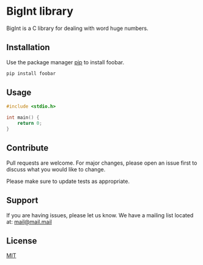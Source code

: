 # BigInt library

BigInt is a C library for dealing with word huge numbers.

## Installation

Use the package manager [pip](https://pip.pypa.io/en/stable/) to install foobar.

```bash
pip install foobar
```

## Usage

```c
#include <stdio.h>

int main() {
    return 0;
}
```

## Contribute
Pull requests are welcome. For major changes, please open an issue first to discuss what you would like to change.

Please make sure to update tests as appropriate.

## Support
If you are having issues, please let us know.
We have a mailing list located at: mail@mail.mail

## License
[MIT](https://choosealicense.com/licenses/mit/)